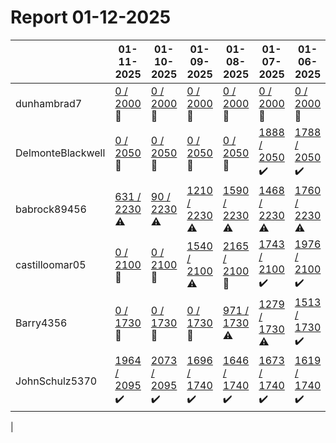 # Report 01-12-2025
| | 01-11-2025 | 01-10-2025 | 01-09-2025 | 01-08-2025 | 01-07-2025 | 01-06-2025 | 01-05-2025 |
| --- | --- | --- | --- | --- | --- | --- | --- |
| dunhambrad7 | [0 / 2000](https://www.myfitnesspal.com/food/diary/dunhambrad7?date=2025-01-11) :no_entry_sign: | [0 / 2000](https://www.myfitnesspal.com/food/diary/dunhambrad7?date=2025-01-10) :no_entry_sign: | [0 / 2000](https://www.myfitnesspal.com/food/diary/dunhambrad7?date=2025-01-09) :no_entry_sign: | [0 / 2000](https://www.myfitnesspal.com/food/diary/dunhambrad7?date=2025-01-08) :no_entry_sign: | [0 / 2000](https://www.myfitnesspal.com/food/diary/dunhambrad7?date=2025-01-07) :no_entry_sign: | [0 / 2000](https://www.myfitnesspal.com/food/diary/dunhambrad7?date=2025-01-06) :no_entry_sign: | [0 / 2000](https://www.myfitnesspal.com/food/diary/dunhambrad7?date=2025-01-05) :no_entry_sign: |
| DelmonteBlackwell | [0 / 2050](https://www.myfitnesspal.com/food/diary/DelmonteBlackwell?date=2025-01-11) :no_entry_sign: | [0 / 2050](https://www.myfitnesspal.com/food/diary/DelmonteBlackwell?date=2025-01-10) :no_entry_sign: | [0 / 2050](https://www.myfitnesspal.com/food/diary/DelmonteBlackwell?date=2025-01-09) :no_entry_sign: | [0 / 2050](https://www.myfitnesspal.com/food/diary/DelmonteBlackwell?date=2025-01-08) :no_entry_sign: | [1888 / 2050](https://www.myfitnesspal.com/food/diary/DelmonteBlackwell?date=2025-01-07) :heavy_check_mark: | [1788 / 2050](https://www.myfitnesspal.com/food/diary/DelmonteBlackwell?date=2025-01-06) :heavy_check_mark: | [0 / 2050](https://www.myfitnesspal.com/food/diary/DelmonteBlackwell?date=2025-01-05) :no_entry_sign: |
| babrock89456 | [631 / 2230](https://www.myfitnesspal.com/food/diary/babrock89456?date=2025-01-11) :warning: | [90 / 2230](https://www.myfitnesspal.com/food/diary/babrock89456?date=2025-01-10) :warning: | [1210 / 2230](https://www.myfitnesspal.com/food/diary/babrock89456?date=2025-01-09) :warning: | [1590 / 2230](https://www.myfitnesspal.com/food/diary/babrock89456?date=2025-01-08) :warning: | [1468 / 2230](https://www.myfitnesspal.com/food/diary/babrock89456?date=2025-01-07) :warning: | [1760 / 2230](https://www.myfitnesspal.com/food/diary/babrock89456?date=2025-01-06) :warning: | [0 / 2230](https://www.myfitnesspal.com/food/diary/babrock89456?date=2025-01-05) :no_entry_sign: |
| castilloomar05 | [0 / 2100](https://www.myfitnesspal.com/food/diary/castilloomar05?date=2025-01-11) :no_entry_sign: | [0 / 2100](https://www.myfitnesspal.com/food/diary/castilloomar05?date=2025-01-10) :no_entry_sign: | [1540 / 2100](https://www.myfitnesspal.com/food/diary/castilloomar05?date=2025-01-09) :warning: | [2165 / 2100](https://www.myfitnesspal.com/food/diary/castilloomar05?date=2025-01-08) :no_entry_sign: | [1743 / 2100](https://www.myfitnesspal.com/food/diary/castilloomar05?date=2025-01-07) :heavy_check_mark: | [1976 / 2100](https://www.myfitnesspal.com/food/diary/castilloomar05?date=2025-01-06) :heavy_check_mark: | [912 / 2100](https://www.myfitnesspal.com/food/diary/castilloomar05?date=2025-01-05) :warning: |
| Barry4356 | [0 / 1730](https://www.myfitnesspal.com/food/diary/Barry4356?date=2025-01-11) :no_entry_sign: | [0 / 1730](https://www.myfitnesspal.com/food/diary/Barry4356?date=2025-01-10) :no_entry_sign: | [0 / 1730](https://www.myfitnesspal.com/food/diary/Barry4356?date=2025-01-09) :no_entry_sign: | [971 / 1730](https://www.myfitnesspal.com/food/diary/Barry4356?date=2025-01-08) :warning: | [1279 / 1730](https://www.myfitnesspal.com/food/diary/Barry4356?date=2025-01-07) :warning: | [1513 / 1730](https://www.myfitnesspal.com/food/diary/Barry4356?date=2025-01-06) :heavy_check_mark: | [1622 / 1730](https://www.myfitnesspal.com/food/diary/Barry4356?date=2025-01-05) :heavy_check_mark: |
| JohnSchulz5370 | [1964 / 2095](https://www.myfitnesspal.com/food/diary/JohnSchulz5370?date=2025-01-11) :heavy_check_mark: | [2073 / 2095](https://www.myfitnesspal.com/food/diary/JohnSchulz5370?date=2025-01-10) :heavy_check_mark: | [1696 / 1740](https://www.myfitnesspal.com/food/diary/JohnSchulz5370?date=2025-01-09) :heavy_check_mark: | [1646 / 1740](https://www.myfitnesspal.com/food/diary/JohnSchulz5370?date=2025-01-08) :heavy_check_mark: | [1673 / 1740](https://www.myfitnesspal.com/food/diary/JohnSchulz5370?date=2025-01-07) :heavy_check_mark: | [1619 / 1740](https://www.myfitnesspal.com/food/diary/JohnSchulz5370?date=2025-01-06) :heavy_check_mark: | [1690 / 1740](https://www.myfitnesspal.com/food/diary/JohnSchulz5370?date=2025-01-05) :heavy_check_mark: |
|